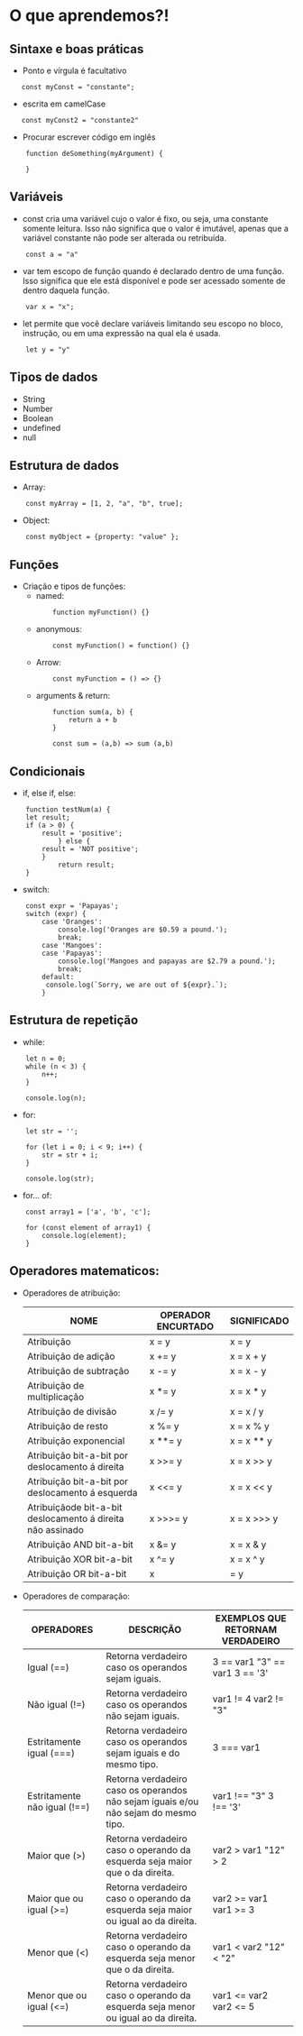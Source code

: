 # O que aprendemos?! 

## Sintaxe e boas práticas
 
+ Ponto e vírgula é facultativo
 ```
    const myConst = "constante";
 ```

+ escrita em camelCase
 ```
    const myConst2 = "constante2"
 ```
+ Procurar escrever código em inglês
```
    function deSomething(myArgument) {

    }
```
## Variáveis

+ const cria uma variável cujo o valor é fixo, ou seja, uma constante somente leitura. Isso não significa que o valor é imutável, apenas que a variável constante não pode ser alterada ou retribuída.
```
    const a = "a"
```
+ var tem escopo de função quando é declarado dentro de uma função. Isso significa que ele está disponível e pode ser acessado somente de dentro daquela função.
```
    var x = "x";
```
+ let permite que você declare variáveis limitando seu escopo no bloco, instrução, ou em uma expressão na qual ela é usada.
```
    let y = "y"
```
## Tipos de dados

+ String
+ Number
+ Boolean
+ undefined
+ null

## Estrutura de dados

+ Array:
```
    const myArray = [1, 2, "a", "b", true];
```
+ Object:
```
    const myObject = {property: "value" };
```
## Funções

+ Criação e tipos de funções:
    - named:
        ```
            function myFunction() {}
        ```
    - anonymous: 
        ```
            const myFunction() = function() {}
        ```
    - Arrow:
        ```
            const myFunction = () => {}
        ```
    - arguments & return:
        ```
            function sum(a, b) {
                return a + b
            }

            const sum = (a,b) => sum (a,b)
        ```
## Condicionais

+ if, else if, else:
```
    function testNum(a) {
    let result;
    if (a > 0) {
        result = 'positive';
            } else {
        result = 'NOT positive';
        }
            return result;
    }

```
+ switch: 
```
    const expr = 'Papayas';
    switch (expr) {
        case 'Oranges':
            console.log('Oranges are $0.59 a pound.');
            break;
        case 'Mangoes':
        case 'Papayas':
            console.log('Mangoes and papayas are $2.79 a pound.');
            break;
        default:
         console.log(`Sorry, we are out of ${expr}.`);
        }
```

## Estrutura de repetição

+ while:
``` 
    let n = 0;
    while (n < 3) {
        n++;
    }

    console.log(n);
```
+ for:
```
    let str = '';

    for (let i = 0; i < 9; i++) {
        str = str + i;
    }

    console.log(str);
```
+ for... of:
```
    const array1 = ['a', 'b', 'c'];

    for (const element of array1) {
        console.log(element);
    }
```

## Operadores matematicos:

+ Operadores de atribuição:

    | NOME | OPERADOR ENCURTADO | SIGNIFICADO |
    |------|--------------------|-------------|
    | Atribuição | x = y |	x = y  |
    | Atribuição de adição |	x += y |	x = x + y |
    | Atribuição de subtração |	x -= y |	x = x - y
    | Atribuição de multiplicação |	x *= y |	x = x * y
    | Atribuição de divisão |	x /= y |	x = x / y |
    | Atribuição de resto |	x %= y |	x = x % y |
    | Atribuição exponencial |	x **= y |	x = x ** y |
    | Atribuição bit-a-bit por deslocamento á direita |	x >>= y |	x = x >> y |
    | Atribuição bit-a-bit por deslocamento á esquerda |	x <<= y |	x = x << y |
    | Atribuiçãode bit-a-bit deslocamento á direita não assinado |	x >>>= y |	x =  x >>> y |
    | Atribuição AND bit-a-bit |	x &= y |	x = x & y |
    | Atribuição XOR bit-a-bit |	x ^= y |	x = x ^ y |
    | Atribuição OR bit-a-bit |	x |= y |	x = x | y |

+ Operadores de comparação:

    | OPERADORES | DESCRIÇÃO | EXEMPLOS QUE RETORNAM VERDADEIRO |
    |------------|-----------|----------------------------------|
    | Igual (==) | Retorna verdadeiro caso os operandos sejam iguais. |	3 == var1 "3" == var1 3 == '3' |
    | Não igual (!=) | Retorna verdadeiro caso os operandos não sejam iguais. |	var1 != 4 var2 != "3" |
    | Estritamente igual (===) | Retorna verdadeiro caso os operandos sejam iguais e do mesmo tipo. |	3 === var1 |
    | Estritamente não igual (!==) | Retorna verdadeiro caso os operandos não sejam iguais e/ou não sejam do mesmo tipo. |	var1 !== "3" 3 !== '3' |
    | Maior que (>) | Retorna verdadeiro caso o operando da esquerda seja maior que o da direita. |	var2 > var1 "12" > 2 |
    | Maior que ou igual (>=) | Retorna verdadeiro caso o operando da esquerda seja maior ou igual ao da direita. |	var2 >= var1 var1 >= 3 |
    | Menor que (<) | Retorna verdadeiro caso o operando da esquerda seja menor que o da direita. |	var1 < var2 "12" < "2" |
    | Menor que ou igual (<=) | Retorna verdadeiro caso o operando da esquerda seja menor ou igual ao da direita. |	var1 <= var2 var2 <= 5 |
